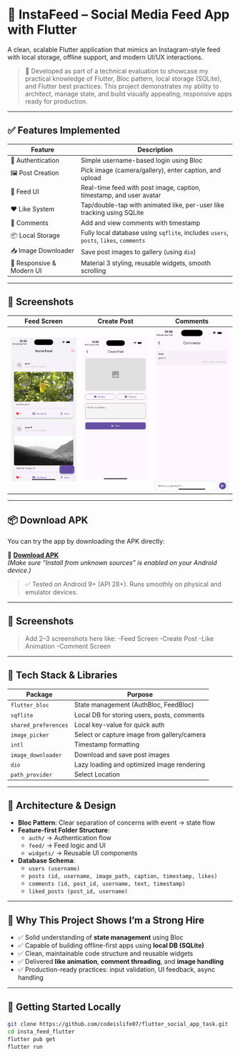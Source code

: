 # 📱 InstaFeed – Social Media Feed App with Flutter

A clean, scalable Flutter application that mimics an Instagram-style feed with local storage, offline support, and modern UI/UX interactions.

> 🚀 Developed as part of a technical evaluation to showcase my practical knowledge of Flutter, Bloc pattern, local storage (SQLite), and Flutter best practices. This project demonstrates my ability to architect, manage state, and build visually appealing, responsive apps ready for production.

---

## ✅ Features Implemented

| Feature                           | Description                                                                          |
|-----------------------------------|--------------------------------------------------------------------------------------|
| 🔐 Authentication                 | Simple username-based login using Bloc                                               |
| 🖼️ Post Creation                  | Pick image (camera/gallery), enter caption, and upload                               |
| 📰 Feed UI                        | Real-time feed with post image, caption, timestamp, and user avatar                  |
| ❤️ Like System                     | Tap/double-tap with animated like, per-user like tracking using SQLite               |
| 💬 Comments                       | Add and view comments with timestamp                                                 |
| 📦 Local Storage                  | Fully local database using `sqflite`, includes `users`, `posts`, `likes`, `comments` |
| 📥 Image Downloader               | Save post images to gallery (using `dio`)                                            |
| 📱 Responsive & Modern UI         | Material 3 styling, reusable widgets, smooth scrolling                               |

---

## 📸 Screenshots

| Feed Screen | Create Post | Comments |
|-------------|-------------|----------|
| ![Feed](assets/screenshots/feed.png) | ![Create Post](assets/screenshots/create_post.png) | ![Comments](assets/screenshots/comments.png) |


---

## 📦 Download APK

You can try the app by downloading the APK directly:

🔗 **[Download APK](https://github.com/codeislife07/flutter_social_app_task/assets/apk/app-release.apk)**  
_(Make sure “Install from unknown sources” is enabled on your Android device.)_

> ✅ Tested on Android 9+ (API 28+). Runs smoothly on physical and emulator devices.

---

## 📸 Screenshots

> Add 2–3 screenshots here like:
-Feed Screen
-Create Post
-Like Animation
-Comment Screen

---

## 🧱 Tech Stack & Libraries

| Package               | Purpose                                      |
|-----------------------|----------------------------------------------|
| `flutter_bloc`        | State management (AuthBloc, FeedBloc)        |
| `sqflite`             | Local DB for storing users, posts, comments  |
| `shared_preferences`  | Local key-value for quick auth               |
| `image_picker`        | Select or capture image from gallery/camera  |
| `intl`                | Timestamp formatting                         |
| `image_downloader`    | Download and save post images                |
| `dio`                 | Lazy loading and optimized image rendering   |
| `path_provider`       | Select Location                              |

---

## 🧠 Architecture & Design

- **Bloc Pattern**: Clear separation of concerns with event → state flow
- **Feature-first Folder Structure**:
  - `auth/` → Authentication flow
  - `feed/` → Feed logic and UI
  - `widgets/` → Reusable UI components
- **Database Schema**:
  - `users (username)`
  - `posts (id, username, image_path, caption, timestamp, likes)`
  - `comments (id, post_id, username, text, timestamp)`
  - `liked_posts (post_id, username)`

---

## 🧪 Why This Project Shows I’m a Strong Hire

- ✅ Solid understanding of **state management** using Bloc
- ✅ Capable of building offline-first apps using **local DB (SQLite)**
- ✅ Clean, maintainable code structure and reusable widgets
- ✅ Delivered **like animation**, **comment threading**, and **image handling**
- ✅ Production-ready practices: input validation, UI feedback, async handling

---

## 🚀 Getting Started Locally

```bash
git clone https://github.com/codeislife07/flutter_social_app_task.git
cd insta_feed_flutter
flutter pub get
flutter run
